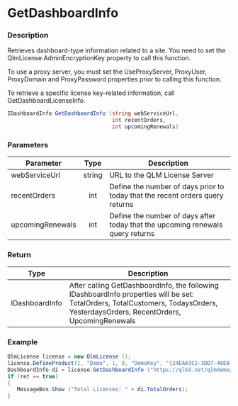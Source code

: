 # GetDashboardInfo

### Description

Retrieves dashboard-type information related to a site. You need to set the QlmLicense.AdminEncryptionKey property to call this function.

To use a proxy server, you must set the UseProxyServer, ProxyUser, ProxyDomain and ProxyPassword properties prior to calling this function.

To retrieve a specific license key-related information, call GetDashboardLicenseInfo.

```c#
IDashboardInfo GetDashboardInfo (string webServiceUrl, 
                                 int recentOrders, 
                                 int upcomingRenewals)
```

### Parameters

| Parameter        |  Type  | Description                                                                    |
| ---------------- | :----: | ------------------------------------------------------------------------------ |
| webServiceUrl    | string | URL to the QLM License Server                                                  |
| recentOrders     |   int  | Define the number of days prior to today that the recent orders query returns  |
| upcomingRenewals |   int  | Define the number of days after today that the upcoming renewals query returns |

### Return

| Type           | Description                                                                                                                                                                      |
| -------------- | -------------------------------------------------------------------------------------------------------------------------------------------------------------------------------- |
| IDashboardInfo | After calling GetDashboardInfo, the following IDashboardInfo properties will be set: TotalOrders, TotalCustomers, TodaysOrders, YesterdaysOrders, RecentOrders, UpcomingRenewals |

### Example

```c#
QlmLicense license = new QlmLicense ();
license.DefineProduct(1, "Demo", 1, 0, "DemoKey", "{24EAA3C1-3DD7-40E0-AEA3-D20AA17A6005}");
DashboardInfo di = license.GetDashboardInfo ("https://qlm3.net/qlmdemo/qlmLicenseServer/qlmservice.asmx", 10, 30);
if (ret == true)
{
   MessageBox.Show ("Total Licenses: " + di.TotalOrders);
}
```
